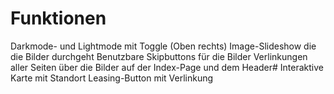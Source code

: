 # Funktionen 

Darkmode- und Lightmode mit Toggle (Oben rechts)
Image-Slideshow die die Bilder durchgeht
Benutzbare Skipbuttons für die Bilder
Verlinkungen aller Seiten über die Bilder auf der Index-Page und dem Header#
Interaktive Karte mit Standort
Leasing-Button mit Verlinkung
